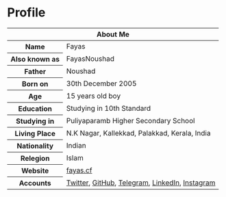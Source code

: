# Profile
<table>
  <tr> <th colspan="2"><strong>About Me</strong></th></tr>
    <tbody>
        <tr><th scope='row'>Name</th><td>Fayas</td></tr>
        <tr><th scope='row'>Also known as</th><td>FayasNoushad</td></tr>
        <tr><th scope='row'>Father</th><td>Noushad</td></tr>
        <tr><th scope='row'>Born on</th><td>30th December 2005</td></tr>
        <tr><th scope='row'>Age</th><td>15 years old boy</td></tr>
        <tr><th scope='row'>Education</th><td>Studying in 10th Standard</td></tr>
        <tr><th scope='row'>Studying in</th><td>Puliyaparamb Higher Secondary School</td></tr>
        <tr><th scope='row'>Living Place</th><td>N.K Nagar, Kallekkad, Palakkad, Kerala, India</td></tr>
        <tr><th scope='row'>Nationality</th><td>Indian</td></tr>
        <tr><th scope='row'>Relegion</th><td>Islam</td></tr>
        <tr><th scope='row'>Website</th><td><a href="https://www.fayas.cf">fayas.cf</a></td></tr>
        <tr><th scope='row'>Accounts</th><td><a href='https://twitter.com/FayasNoushad'>Twitter</a>, <a href='https://github.com/FayasNoushad'>GitHub</a>, <a href='https://telegram.me/FayasNoushad'>Telegram</a>, <a href='https://linkedin.com/in/FayasNoushad'>LinkedIn</a>, <a href='https://instagram.com/TheFayas'>Instagram</a></td></tr>
    </tbody>
</table>
